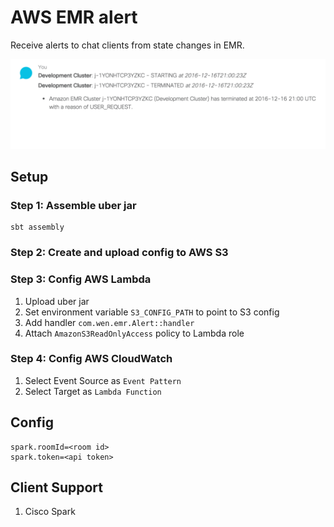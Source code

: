 # AWS EMR alert
Receive alerts to chat clients from state changes in EMR.

![Spark Client](https://raw.githubusercontent.com/wenn/aws-emr-alert/master/images/emr.spark.chat.png)

## Setup

### Step 1: Assemble uber jar
    sbt assembly
### Step 2: Create and upload config to AWS S3
### Step 3: Config AWS Lambda

1. Upload uber jar
2. Set environment variable `S3_CONFIG_PATH` to point to S3 config 
3. Add handler `com.wen.emr.Alert::handler`
4. Attach `AmazonS3ReadOnlyAccess` policy to Lambda role

### Step 4: Config AWS CloudWatch

1. Select Event Source as `Event Pattern`
2. Select Target as `Lambda Function`

## Config

```
spark.roomId=<room id>
spark.token=<api token>
```

## Client Support
1. Cisco Spark

